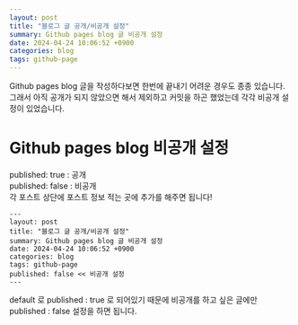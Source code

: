 ```yaml
---
layout: post
title: "블로그 글 공개/비공개 설정"
summary: Github pages blog 글 비공개 설정
date: 2024-04-24 10:06:52 +0900
categories: blog
tags: github-page
---
```


Github pages blog 글을 작성하다보면 한번에 끝내기 어려운 경우도 종종 있습니다. 그래서 아직 공개가 되지 않았으면 해서 제외하고 커밋을 하곤 했었는데 각각 비공개 설정이 있었습니다.

# Github pages blog 비공개 설정
<span class="h-yellow">published: true</span> : 공개<br>
<span class="h-yellow">published: false</span> : 비공개<br>
각 포스트 상단에 포스트 정보 적는 곳에 추가를 해주면 됩니다!
```
---
layout: post
title: "블로그 글 공개/비공개 설정"
summary: Github pages blog 글 비공개 설정
date: 2024-04-24 10:06:52 +0900
categories: blog
tags: github-page
published: false << 비공개 설정
---
```

default 로 published : true 로  되어있기 때문에 비공개를 하고 싶은 글에만 published : false 설정을 하면 됩니다.